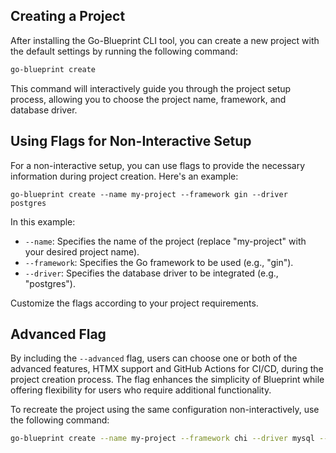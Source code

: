 ## Creating a Project

After installing the Go-Blueprint CLI tool, you can create a new project with the default settings by running the following command:

```sh
go-blueprint create
```

This command will interactively guide you through the project setup process, allowing you to choose the project name, framework, and database driver.

## Using Flags for Non-Interactive Setup

For a non-interactive setup, you can use flags to provide the necessary information during project creation. Here's an example:

```
go-blueprint create --name my-project --framework gin --driver postgres
```

In this example:

- `--name`: Specifies the name of the project (replace "my-project" with your desired project name).
- `--framework`: Specifies the Go framework to be used (e.g., "gin").
- `--driver`: Specifies the database driver to be integrated (e.g., "postgres").

Customize the flags according to your project requirements.

## Advanced Flag

By including the `--advanced` flag, users can choose one or both of the advanced features, HTMX support and GitHub Actions for CI/CD, during the project creation process. The flag enhances the simplicity of Blueprint while offering flexibility for users who require additional functionality.

To recreate the project using the same configuration non-interactively, use the following command:
```bash
go-blueprint create --name my-project --framework chi --driver mysql --advanced true
```